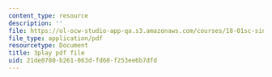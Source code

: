 ```yaml
---
content_type: resource
description: ''
file: https://ol-ocw-studio-app-qa.s3.amazonaws.com/courses/18-01sc-single-variable-calculus-fall-2010/21de0780b261063dfd60f253ee6b7dfd_2keGgDBJKGU.pdf
file_type: application/pdf
resourcetype: Document
title: 3play pdf file
uid: 21de0780-b261-063d-fd60-f253ee6b7dfd
---
```

